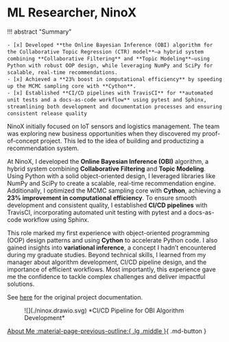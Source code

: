 # ML Researcher, NinoX

!!! abstract "Summary"
    
    - [x] Developed **the Online Bayesian Inference (OBI) algorithm for the Collaborative Topic Regression (CTR) model**—a hybrid system combining **Collaborative Filtering** and **Topic Modeling**—using Python with robust OOP design, while leveraging NumPy and SciPy for scalable, real-time recommendations.
    - [x] Achieved a **23% boost in computational efficiency** by speeding up the MCMC sampling core with **Cython**.
    - [x] Established **CI/CD pipelines with TravisCI** for **automated unit tests and a docs-as-code workflow** using pytest and Sphinx, streamlining both development and documentation processes and ensuring consistent release quality
    

NinoX initially focused on IoT sensors and logistics management. The team was exploring new business opportunities when they discovered my proof-of-concept project. This led to the idea of building and productizing a recommendation system.

At NinoX, I developed the **Online Bayesian Inference (OBI)** algorithm, a hybrid system combining **Collaborative Filtering** and **Topic Modeling**. Using Python with a solid object-oriented design, I leveraged libraries like NumPy and SciPy to create a scalable, real-time recommendation engine. Additionally, I optimized the MCMC sampling core with **Cython**, achieving a **23% improvement in computational efficiency**. To ensure smooth development and consistent quality, I established **CI/CD pipelines** with TravisCI, incorporating automated unit testing with pytest and a docs-as-code workflow using Sphinx.

This role marked my first experience with object-oriented programming (OOP) design patterns and using **Cython** to accelerate Python code. I also gained insights into **variational inference**, a concept I hadn’t encountered during my graduate studies. Beyond technical skills, I learned from my manager about algorithm development, CI/CD pipeline design, and the importance of efficient workflows. Most importantly, this experience gave me the confidence to tackle complex challenges and deliver impactful solutions.

See [here](https://kuanchoulai10.github.io/) for the original project documentation.

<figure markdown="span">
    ![](./ninox.drawio.svg)
    *CI/CD Pipeline for OBI Algorithm Development*
</figure>

[About Me :material-page-previous-outline:{ .lg .middle }](../../index.md){ .md-button }